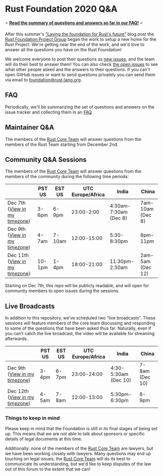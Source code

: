 # Rust Foundation 2020 Q&A

⭐️ [**Read the summary of questions and answers so far in our FAQ!**][faq] ⭐️

After this summer's ["Laying the foundation for Rust's future"][aug-blog] blog
post the [Rust Foundation Project Group] began the work to setup a new home for
the Rust Project. We're getting near the end of the work, and we'd love to
answer all the questions you have on the Rust Foundation!

We welcome everyone to post their questions as [new issues][new], and the team
will do their best to answer them! You can also check [the open issues][issues]
to see what other people asked and the answers to their questions. If you can't
open GitHub issues or want to send questions privately you can send them via
email to <foundation@rust-lang.org>.

## FAQ

Periodically, we'll be summarizing the set of questions and answers on the 
issue tracker and collecting them in an [FAQ](faq). 

## Maintainer Q&A

The members of the [Rust Core Team] will answer questions from the members of the
Rust Team starting from December 2nd.

## Community Q&A Sessions

The members of the [Rust Core Team] will answer questions from the members of the
community during the following time periods:

|                                                 | PST US | EST US | UTC Europe/Africa  | India                   | China            |
|-------------------------------------------------|--------|--------|--------------------|-------------------------|------------------|
| Dec 7th ([View in my timezone][dec7-session])   | 3-6pm  | 6-9pm  | 23:00-2:00         | 4:30am-7:30am (Dec 8)   | 7am-10am (Dec 8) |
| Dec 9th ([View in my timezone][dec9-session])   | 4-7am  | 7-10am | 12:00-15:00        | 5:30-8:30pm             | 8pm-11pm         |
| Dec 11th ([View in my timezone][dec11-session]) | 10-1pm | 1-4pm  | 18:00-21:00        | 11:30pm-2:30am          | 2am-5am (Dec 12) |

Starting on Dec 7th, this repo will be publicly readable, and will open for
community members to open issues during the sessions.

## Live Broadcasts

In addition to this repository, we’ve scheduled two “live broadcasts”.
These sessions will feature members of the core team discussing and responding
to some of the questions that have been asked thus far. Naturally, even if you
can’t catch the live broadcast, the video will be available for streaming
afterwards. 

|                                                   | PST US | EST US | UTC Europe/Africa  | India                   | China            |
|---------------------------------------------------|--------|--------|--------------------|-------------------------|------------------|
| Dec 9th ([View in my timezone][dec9-broadcast])   | 3-4pm  | 6-7pm  | 23:00-24:00        | 4:30-5:30am   (Dec 10)  | 7-8am   (Dec 10) |
| Dec 12th ([View in my timezone][dec11-broadcast]) | 4-5am  | 7-8am  | 12:00-13:00        | 5:30pm-6:30pm           | 8-9pm            |

### Things to keep in mind

Please keep in mind that the Foundation is still in its final stages of being
set up. This means that we are not able to talk about sponsors or specific
details of legal documents at this time. 

Additionally: none of the members of the [Rust Core Team] are lawyers, but we
have been working closely with lawyers. Many questions may end up touching on
legal issues; the [Rust Core Team] will do its best to communicate its
understanding, but we'd like to keep disputes of the law out of this forum to
the extent that we can!

[Rust Foundation Project Group]: https://www.rust-lang.org/governance/teams/core#project-foundation
[Rust Core Team]: https://www.rust-lang.org/governance/teams/core
[dec7-session]: https://everytimezone.com/s/213ef6bd
[dec9-session]: https://everytimezone.com/s/f10ec849
[dec11-session]: https://everytimezone.com/s/3c5c1b75
[dec9-broadcast]: https://everytimezone.com/s/a0b6bb44
[dec11-broadcast]: https://everytimezone.com/s/8e88716f
[aug-blog]: https://blog.rust-lang.org/2020/08/18/laying-the-foundation-for-rusts-future.html
[issues]: https://github.com/rust-lang/foundation-faq-2020/issues
[new]: https://github.com/rust-lang/foundation-faq-2020/issues/new?template=question.md
[faq]: https://github.com/rust-lang/foundation-faq-2020/blob/main/FAQ.md
